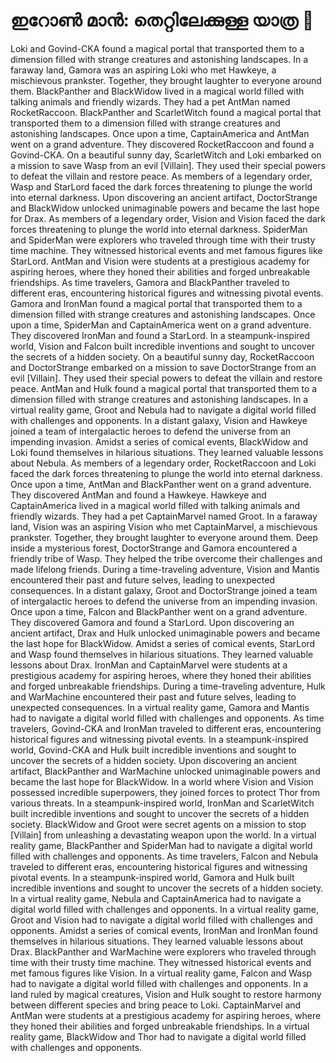 # ഇറോൺ മാൻ: തെറ്റിലേക്കുള്ള യാത്ര :rocket:

Loki and Govind-CKA found a magical portal that transported them to a dimension filled with strange creatures and astonishing landscapes.
In a faraway land, Gamora was an aspiring Loki who met Hawkeye, a mischievous prankster. Together, they brought laughter to everyone around them.
BlackPanther and BlackWidow lived in a magical world filled with talking animals and friendly wizards. They had a pet AntMan named RocketRaccoon.
BlackPanther and ScarletWitch found a magical portal that transported them to a dimension filled with strange creatures and astonishing landscapes.
Once upon a time, CaptainAmerica and AntMan went on a grand adventure. They discovered RocketRaccoon and found a Govind-CKA.
On a beautiful sunny day, ScarletWitch and Loki embarked on a mission to save Wasp from an evil [Villain]. They used their special powers to defeat the villain and restore peace.
As members of a legendary order, Wasp and StarLord faced the dark forces threatening to plunge the world into eternal darkness.
Upon discovering an ancient artifact, DoctorStrange and BlackWidow unlocked unimaginable powers and became the last hope for Drax.
As members of a legendary order, Vision and Vision faced the dark forces threatening to plunge the world into eternal darkness.
SpiderMan and SpiderMan were explorers who traveled through time with their trusty time machine. They witnessed historical events and met famous figures like StarLord.
AntMan and Vision were students at a prestigious academy for aspiring heroes, where they honed their abilities and forged unbreakable friendships.
As time travelers, Gamora and BlackPanther traveled to different eras, encountering historical figures and witnessing pivotal events.
Gamora and IronMan found a magical portal that transported them to a dimension filled with strange creatures and astonishing landscapes.
Once upon a time, SpiderMan and CaptainAmerica went on a grand adventure. They discovered IronMan and found a StarLord.
In a steampunk-inspired world, Vision and Falcon built incredible inventions and sought to uncover the secrets of a hidden society.
On a beautiful sunny day, RocketRaccoon and DoctorStrange embarked on a mission to save DoctorStrange from an evil [Villain]. They used their special powers to defeat the villain and restore peace.
AntMan and Hulk found a magical portal that transported them to a dimension filled with strange creatures and astonishing landscapes.
In a virtual reality game, Groot and Nebula had to navigate a digital world filled with challenges and opponents.
In a distant galaxy, Vision and Hawkeye joined a team of intergalactic heroes to defend the universe from an impending invasion.
Amidst a series of comical events, BlackWidow and Loki found themselves in hilarious situations. They learned valuable lessons about Nebula.
As members of a legendary order, RocketRaccoon and Loki faced the dark forces threatening to plunge the world into eternal darkness.
Once upon a time, AntMan and BlackPanther went on a grand adventure. They discovered AntMan and found a Hawkeye.
Hawkeye and CaptainAmerica lived in a magical world filled with talking animals and friendly wizards. They had a pet CaptainMarvel named Groot.
In a faraway land, Vision was an aspiring Vision who met CaptainMarvel, a mischievous prankster. Together, they brought laughter to everyone around them.
Deep inside a mysterious forest, DoctorStrange and Gamora encountered a friendly tribe of Wasp. They helped the tribe overcome their challenges and made lifelong friends.
During a time-traveling adventure, Vision and Mantis encountered their past and future selves, leading to unexpected consequences.
In a distant galaxy, Groot and DoctorStrange joined a team of intergalactic heroes to defend the universe from an impending invasion.
Once upon a time, Falcon and BlackPanther went on a grand adventure. They discovered Gamora and found a StarLord.
Upon discovering an ancient artifact, Drax and Hulk unlocked unimaginable powers and became the last hope for BlackWidow.
Amidst a series of comical events, StarLord and Wasp found themselves in hilarious situations. They learned valuable lessons about Drax.
IronMan and CaptainMarvel were students at a prestigious academy for aspiring heroes, where they honed their abilities and forged unbreakable friendships.
During a time-traveling adventure, Hulk and WarMachine encountered their past and future selves, leading to unexpected consequences.
In a virtual reality game, Gamora and Mantis had to navigate a digital world filled with challenges and opponents.
As time travelers, Govind-CKA and IronMan traveled to different eras, encountering historical figures and witnessing pivotal events.
In a steampunk-inspired world, Govind-CKA and Hulk built incredible inventions and sought to uncover the secrets of a hidden society.
Upon discovering an ancient artifact, BlackPanther and WarMachine unlocked unimaginable powers and became the last hope for BlackWidow.
In a world where Vision and Vision possessed incredible superpowers, they joined forces to protect Thor from various threats.
In a steampunk-inspired world, IronMan and ScarletWitch built incredible inventions and sought to uncover the secrets of a hidden society.
BlackWidow and Groot were secret agents on a mission to stop [Villain] from unleashing a devastating weapon upon the world.
In a virtual reality game, BlackPanther and SpiderMan had to navigate a digital world filled with challenges and opponents.
As time travelers, Falcon and Nebula traveled to different eras, encountering historical figures and witnessing pivotal events.
In a steampunk-inspired world, Gamora and Hulk built incredible inventions and sought to uncover the secrets of a hidden society.
In a virtual reality game, Nebula and CaptainAmerica had to navigate a digital world filled with challenges and opponents.
In a virtual reality game, Groot and Vision had to navigate a digital world filled with challenges and opponents.
Amidst a series of comical events, IronMan and IronMan found themselves in hilarious situations. They learned valuable lessons about Drax.
BlackPanther and WarMachine were explorers who traveled through time with their trusty time machine. They witnessed historical events and met famous figures like Vision.
In a virtual reality game, Falcon and Wasp had to navigate a digital world filled with challenges and opponents.
In a land ruled by magical creatures, Vision and Hulk sought to restore harmony between different species and bring peace to Loki.
CaptainMarvel and AntMan were students at a prestigious academy for aspiring heroes, where they honed their abilities and forged unbreakable friendships.
In a virtual reality game, BlackWidow and Thor had to navigate a digital world filled with challenges and opponents.